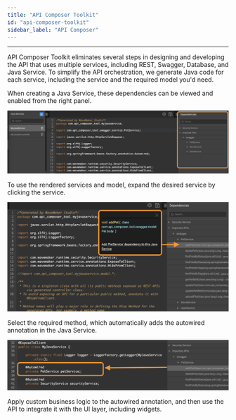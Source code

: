 ```yaml
---
title: "API Composer Toolkit"
id: "api-composer-toolkit"
sidebar_label: "API Composer"
---
```

---

API Composer Toolkit eliminates several steps in designing and developing the API that uses multiple services, including REST, Swagger, Database, and Java Service. To simplify the API orchestration, we generate Java code for each service, including the service and the required model you'd need. 

When creating a Java Service, these dependencies can be viewed and enabled from the right panel. 

![api composer discover dependencies](/learn/assets/api-composer-discover-dependencies.png)

To use the rendered services and model, expand the desired service by clicking the service. 

![api composer disover methods](/learn/assets/api-composer-discover-method.png)

Select the required method, which automatically adds the autowired annotation in the Java Service.

![api composer method added](/learn/assets/api-composer-method-added.png)

Apply custom business logic to the autowired annotation, and then use the API to integrate it with the UI layer, including widgets.

